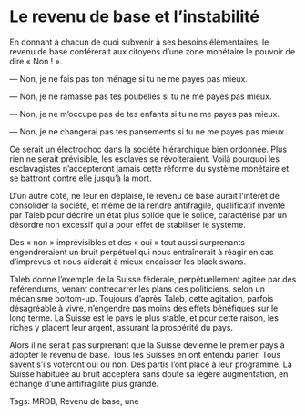 # Le revenu de base et l&#8217;instabilité

En donnant à chacun de quoi subvenir à ses besoins élémentaires, le revenu de base conférerait aux citoyens d’une zone monétaire le pouvoir de dire « Non ! ».

— Non, je ne fais pas ton ménage si tu ne me payes pas mieux.

— Non, je ne ramasse pas tes poubelles si tu ne me payes pas mieux.

— Non, je ne m’occupe pas de tes enfants si tu ne me payes pas mieux.

— Non, je ne changerai pas tes pansements si tu ne me payes pas mieux.

Ce serait un électrochoc dans la société hiérarchique bien ordonnée. Plus rien ne serait prévisible, les esclaves se révolteraient. Voilà pourquoi les esclavagistes n’accepteront jamais cette réforme du système monétaire et se battront contre elle jusqu’à la mort.

D’un autre côté, ne leur en déplaise, le revenu de base aurait l’intérêt de consolider la société, et même de la rendre antifragile, qualificatif inventé par Taleb pour décrire un état plus solide que le solide, caractérisé par un désordre non excessif qui a pour effet de stabiliser le système.

Des « non » imprévisibles et des « oui » tout aussi surprenants engendreraient un bruit perpétuel qui nous entraînerait à réagir en cas d’imprévus et nous aiderait à mieux encaisser les black swans.

Taleb donne l’exemple de la Suisse fédérale, perpétuellement agitée par des référendums, venant contrecarrer les plans des politiciens, selon un mécanisme bottom-up. Toujours d’après Taleb, cette agitation, parfois désagréable à vivre, n’engendre pas moins des effets bénéfiques sur le long terme. La Suisse est le pays le plus stable, et pour cette raison, les riches y placent leur argent, assurant la prospérité du pays.

Alors il ne serait pas surprenant que la Suisse devienne le premier pays à adopter le revenu de base. Tous les Suisses en ont entendu parler. Tous savent s’ils voteront oui ou non. Des partis l’ont placé à leur programme. La Suisse habituée au bruit acceptera sans doute sa légère augmentation, en échange d’une antifragilité plus grande.

Tags: MRDB, Revenu de base, une